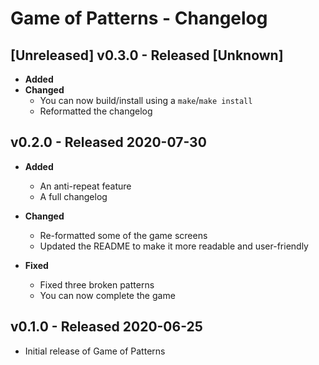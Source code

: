# Game of Patterns - Changelog

## [Unreleased] v0.3.0 - Released [Unknown]

* **Added**
* **Changed**
  * You can now build/install using a `make`/`make install`
  * Reformatted the changelog

## v0.2.0 - Released 2020-07-30

* **Added**
  * An anti-repeat feature
  * A full changelog

* **Changed**
  * Re-formatted some of the game screens
  * Updated the README to make it more readable and user-friendly

* **Fixed**

  * Fixed three broken patterns
  * You can now complete the game

## v0.1.0 - Released 2020-06-25

* Initial release of Game of Patterns
